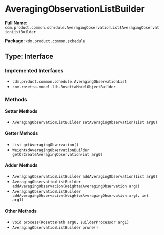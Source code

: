 # AveragingObservationListBuilder

**Full Name:** `cdm.product.common.schedule.AveragingObservationList$AveragingObservationListBuilder`

**Package:** `cdm.product.common.schedule`

## Type: Interface

### Implemented Interfaces

- `cdm.product.common.schedule.AveragingObservationList`
- `com.rosetta.model.lib.RosettaModelObjectBuilder`

### Methods

#### Setter Methods

- `AveragingObservationListBuilder setAveragingObservation(List arg0)`

#### Getter Methods

- `List getAveragingObservation()`
- `WeightedAveragingObservationBuilder getOrCreateAveragingObservation(int arg0)`

#### Adder Methods

- `AveragingObservationListBuilder addAveragingObservation(List arg0)`
- `AveragingObservationListBuilder addAveragingObservation(WeightedAveragingObservation arg0)`
- `AveragingObservationListBuilder addAveragingObservation(WeightedAveragingObservation arg0, int arg1)`

#### Other Methods

- `void process(RosettaPath arg0, BuilderProcessor arg1)`
- `AveragingObservationListBuilder prune()`

